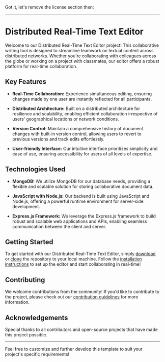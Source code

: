Got it, let's remove the license section then:

---

# Distributed Real-Time Text Editor

Welcome to our Distributed Real-Time Text Editor project! This collaborative writing tool is designed to streamline teamwork on textual content across distributed networks. Whether you're collaborating with colleagues across the globe or working on a project with classmates, our editor offers a robust platform for real-time collaboration.

## Key Features

- **Real-Time Collaboration:** Experience simultaneous editing, ensuring changes made by one user are instantly reflected for all participants.
  
- **Distributed Architecture:** Built on a distributed architecture for resilience and scalability, enabling efficient collaboration irrespective of users' geographical locations or network conditions.
  
- **Version Control:** Maintain a comprehensive history of document changes with built-in version control, allowing users to revert to previous versions and track edits effortlessly.
  
- **User-friendly Interface:** Our intuitive interface prioritizes simplicity and ease of use, ensuring accessibility for users of all levels of expertise.

## Technologies Used

- **MongoDB:** We utilize MongoDB for our database needs, providing a flexible and scalable solution for storing collaborative document data.
  
- **JavaScript with Node.js:** Our backend is built using JavaScript and Node.js, offering a powerful runtime environment for server-side development.
  
- **Express.js Framework:** We leverage the Express.js framework to build robust and scalable web applications and APIs, enabling seamless communication between the client and server.

## Getting Started

To get started with our Distributed Real-Time Text Editor, simply [download](#) or [clone](#) the repository to your local machine. Follow the [installation instructions](#) to set up the editor and start collaborating in real-time!

## Contributing

We welcome contributions from the community! If you'd like to contribute to the project, please check out our [contribution guidelines](CONTRIBUTING.md) for more information.

## Acknowledgements

Special thanks to all contributors and open-source projects that have made this project possible.

---

Feel free to customize and further develop this template to suit your project's specific requirements!
